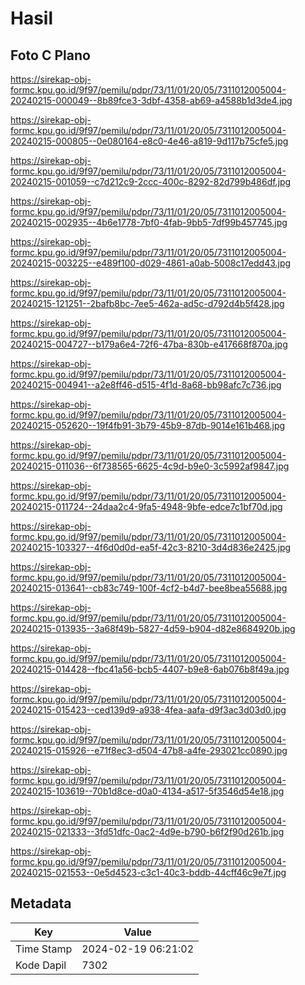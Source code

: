 # Hasil

## Foto C Plano

https://sirekap-obj-formc.kpu.go.id/9f97/pemilu/pdpr/73/11/01/20/05/7311012005004-20240215-000049--8b89fce3-3dbf-4358-ab69-a4588b1d3de4.jpg

https://sirekap-obj-formc.kpu.go.id/9f97/pemilu/pdpr/73/11/01/20/05/7311012005004-20240215-000805--0e080164-e8c0-4e46-a819-9d117b75cfe5.jpg

https://sirekap-obj-formc.kpu.go.id/9f97/pemilu/pdpr/73/11/01/20/05/7311012005004-20240215-001059--c7d212c9-2ccc-400c-8292-82d799b486df.jpg

https://sirekap-obj-formc.kpu.go.id/9f97/pemilu/pdpr/73/11/01/20/05/7311012005004-20240215-002935--4b6e1778-7bf0-4fab-9bb5-7df99b457745.jpg

https://sirekap-obj-formc.kpu.go.id/9f97/pemilu/pdpr/73/11/01/20/05/7311012005004-20240215-003225--e489f100-d029-4861-a0ab-5008c17edd43.jpg

https://sirekap-obj-formc.kpu.go.id/9f97/pemilu/pdpr/73/11/01/20/05/7311012005004-20240215-121251--2bafb8bc-7ee5-462a-ad5c-d792d4b5f428.jpg

https://sirekap-obj-formc.kpu.go.id/9f97/pemilu/pdpr/73/11/01/20/05/7311012005004-20240215-004727--b179a6e4-72f6-47ba-830b-e417668f870a.jpg

https://sirekap-obj-formc.kpu.go.id/9f97/pemilu/pdpr/73/11/01/20/05/7311012005004-20240215-004941--a2e8ff46-d515-4f1d-8a68-bb98afc7c736.jpg

https://sirekap-obj-formc.kpu.go.id/9f97/pemilu/pdpr/73/11/01/20/05/7311012005004-20240215-052620--19f4fb91-3b79-45b9-87db-9014e161b468.jpg

https://sirekap-obj-formc.kpu.go.id/9f97/pemilu/pdpr/73/11/01/20/05/7311012005004-20240215-011036--6f738565-6625-4c9d-b9e0-3c5992af9847.jpg

https://sirekap-obj-formc.kpu.go.id/9f97/pemilu/pdpr/73/11/01/20/05/7311012005004-20240215-011724--24daa2c4-9fa5-4948-9bfe-edce7c1bf70d.jpg

https://sirekap-obj-formc.kpu.go.id/9f97/pemilu/pdpr/73/11/01/20/05/7311012005004-20240215-103327--4f6d0d0d-ea5f-42c3-8210-3d4d836e2425.jpg

https://sirekap-obj-formc.kpu.go.id/9f97/pemilu/pdpr/73/11/01/20/05/7311012005004-20240215-013641--cb83c749-100f-4cf2-b4d7-bee8bea55688.jpg

https://sirekap-obj-formc.kpu.go.id/9f97/pemilu/pdpr/73/11/01/20/05/7311012005004-20240215-013935--3a68f49b-5827-4d59-b904-d82e8684920b.jpg

https://sirekap-obj-formc.kpu.go.id/9f97/pemilu/pdpr/73/11/01/20/05/7311012005004-20240215-014428--fbc41a56-bcb5-4407-b9e8-6ab076b8f49a.jpg

https://sirekap-obj-formc.kpu.go.id/9f97/pemilu/pdpr/73/11/01/20/05/7311012005004-20240215-015423--ced139d9-a938-4fea-aafa-d9f3ac3d03d0.jpg

https://sirekap-obj-formc.kpu.go.id/9f97/pemilu/pdpr/73/11/01/20/05/7311012005004-20240215-015926--e71f8ec3-d504-47b8-a4fe-293021cc0890.jpg

https://sirekap-obj-formc.kpu.go.id/9f97/pemilu/pdpr/73/11/01/20/05/7311012005004-20240215-103619--70b1d8ce-d0a0-4134-a517-5f3546d54e18.jpg

https://sirekap-obj-formc.kpu.go.id/9f97/pemilu/pdpr/73/11/01/20/05/7311012005004-20240215-021333--3fd51dfc-0ac2-4d9e-b790-b6f2f90d261b.jpg

https://sirekap-obj-formc.kpu.go.id/9f97/pemilu/pdpr/73/11/01/20/05/7311012005004-20240215-021553--0e5d4523-c3c1-40c3-bddb-44cff46c9e7f.jpg


## Metadata

| Key        | Value               |
| ---------- | ------------------- |
| Time Stamp | 2024-02-19 06:21:02 |
| Kode Dapil | 7302                |



